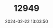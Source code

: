---
title: "12949"
category: "Megalagrion adytum"
draft: false
date: 2024-02-22 13:03:50
languages:
  English: ["Adytum Swamp Damselfly"]
---
